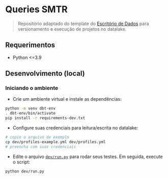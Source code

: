 # Queries SMTR

> Repositório adaptado do template do [Escritório de
> Dados](https://github.com/prefeitura-rio/queries) para versionamento e
> execução de projetos no datalake.

## Requerimentos

* Python <=3.9

## Desenvolvimento (local)

### Iniciando o ambiente

* Crie um ambiente virtual e instale as dependências:

```bash
python -m venv dbt-env
. dbt-env/bin/activate
pip install -r requirements-dev.txt
```

* Configure suas credenciais para leitura/escrita no datalake:

```bash
# copie o arquivo de exemplo
cp dev/profiles-example.yml dev/profiles.yml
# preencha com suas credenciais
```

* Edite o arquivo [`dev/run.py`](dev/run.py) para rodar seus testes. Em
  seguida, execute o script:

```bash
python dev/run.py
```
